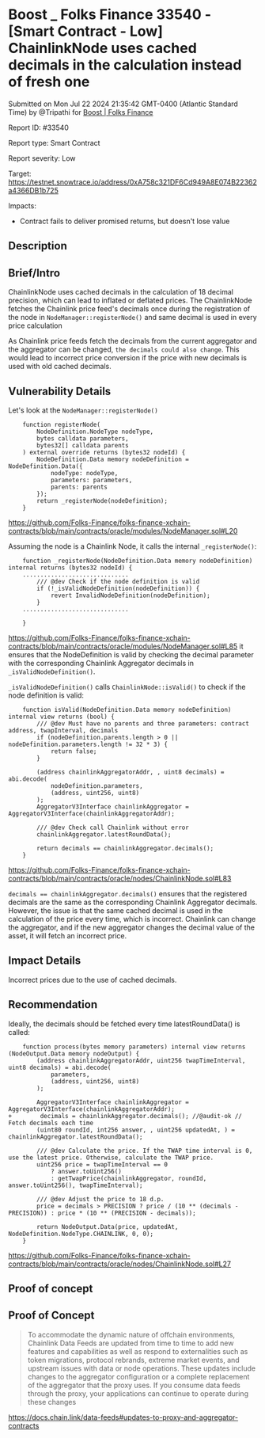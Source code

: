 # Boost \_ Folks Finance 33540 - \[Smart Contract - Low] ChainlinkNode uses cached decimals in the calculation instead of fresh one

Submitted on Mon Jul 22 2024 21:35:42 GMT-0400 (Atlantic Standard Time) by @Tripathi for [Boost | Folks Finance](https://immunefi.com/bounty/folksfinance-boost/)

Report ID: #33540

Report type: Smart Contract

Report severity: Low

Target: https://testnet.snowtrace.io/address/0xA758c321DF6Cd949A8E074B22362a4366DB1b725

Impacts:

* Contract fails to deliver promised returns, but doesn't lose value

## Description

## Brief/Intro

ChainlinkNode uses cached decimals in the calculation of 18 decimal precision, which can lead to inflated or deflated prices. The ChainlinkNode fetches the Chainlink price feed's decimals once during the registration of the node in `NodeManager::registerNode()` and same decimal is used in every price calculation

As Chainlink price feeds fetch the decimals from the current aggregator and the aggregator can be changed, `the decimals could also change`. This would lead to incorrect price conversion if the price with new decimals is used with old cached decimals.

## Vulnerability Details

Let's look at the `NodeManager::registerNode()`

```solidity
    function registerNode(
        NodeDefinition.NodeType nodeType,
        bytes calldata parameters,
        bytes32[] calldata parents
    ) external override returns (bytes32 nodeId) {
        NodeDefinition.Data memory nodeDefinition = NodeDefinition.Data({
            nodeType: nodeType,
            parameters: parameters,
            parents: parents
        });
        return _registerNode(nodeDefinition);
    }

```

https://github.com/Folks-Finance/folks-finance-xchain-contracts/blob/main/contracts/oracle/modules/NodeManager.sol#L20

Assuming the node is a Chainlink Node, it calls the internal `_registerNode()`:

```solidity
    function _registerNode(NodeDefinition.Data memory nodeDefinition) internal returns (bytes32 nodeId) {
    ..............................
        /// @dev Check if the node definition is valid
        if (!_isValidNodeDefinition(nodeDefinition)) {
            revert InvalidNodeDefinition(nodeDefinition);
        }
    ..............................

    }

```

https://github.com/Folks-Finance/folks-finance-xchain-contracts/blob/main/contracts/oracle/modules/NodeManager.sol#L85 it ensures that the NodeDefinition is valid by checking the decimal parameter with the corresponding Chainlink Aggregator decimals in `_isValidNodeDefinition()`.

`_isValidNodeDefinition()` calls `ChainlinkNode::isValid()` to check if the node definition is valid:

```solidity
    function isValid(NodeDefinition.Data memory nodeDefinition) internal view returns (bool) {
        /// @dev Must have no parents and three parameters: contract address, twapInterval, decimals
        if (nodeDefinition.parents.length > 0 || nodeDefinition.parameters.length != 32 * 3) {
            return false;
        }

        (address chainlinkAggregatorAddr, , uint8 decimals) = abi.decode(
            nodeDefinition.parameters,
            (address, uint256, uint8)
        );
        AggregatorV3Interface chainlinkAggregator = AggregatorV3Interface(chainlinkAggregatorAddr);

        /// @dev Check call Chainlink without error
        chainlinkAggregator.latestRoundData();

        return decimals == chainlinkAggregator.decimals();
    }

```

https://github.com/Folks-Finance/folks-finance-xchain-contracts/blob/main/contracts/oracle/nodes/ChainlinkNode.sol#L83

`decimals == chainlinkAggregator.decimals()` ensures that the registered decimals are the same as the corresponding Chainlink Aggregator decimals. However, the issue is that the same cached decimal is used in the calculation of the price every time, which is incorrect. Chainlink can change the aggregator, and if the new aggregator changes the decimal value of the asset, it will fetch an incorrect price.

## Impact Details

Incorrect prices due to the use of cached decimals.

## Recommendation

Ideally, the decimals should be fetched every time latestRoundData() is called:

```solidity
    function process(bytes memory parameters) internal view returns (NodeOutput.Data memory nodeOutput) {
        (address chainlinkAggregatorAddr, uint256 twapTimeInterval, uint8 decimals) = abi.decode(
            parameters,
            (address, uint256, uint8)
        );

        AggregatorV3Interface chainlinkAggregator = AggregatorV3Interface(chainlinkAggregatorAddr);
+        decimals = chainlinkAggregator.decimals(); //@audit-ok // Fetch decimals each time
        (uint80 roundId, int256 answer, , uint256 updatedAt, ) = chainlinkAggregator.latestRoundData();

        /// @dev Calculate the price. If the TWAP time interval is 0, use the latest price. Otherwise, calculate the TWAP price.
        uint256 price = twapTimeInterval == 0
            ? answer.toUint256()
            : getTwapPrice(chainlinkAggregator, roundId, answer.toUint256(), twapTimeInterval);

        /// @dev Adjust the price to 18 d.p.
        price = decimals > PRECISION ? price / (10 ** (decimals - PRECISION)) : price * (10 ** (PRECISION - decimals));

        return NodeOutput.Data(price, updatedAt, NodeDefinition.NodeType.CHAINLINK, 0, 0);
    }
```

https://github.com/Folks-Finance/folks-finance-xchain-contracts/blob/main/contracts/oracle/nodes/ChainlinkNode.sol#L27

## Proof of concept

## Proof of Concept

> To accommodate the dynamic nature of offchain environments, Chainlink Data Feeds are updated from time to time to add new features and capabilities as well as respond to externalities such as token migrations, protocol rebrands, extreme market events, and upstream issues with data or node operations. These updates include changes to the aggregator configuration or a complete replacement of the aggregator that the proxy uses. If you consume data feeds through the proxy, your applications can continue to operate during these changes

https://docs.chain.link/data-feeds#updates-to-proxy-and-aggregator-contracts
